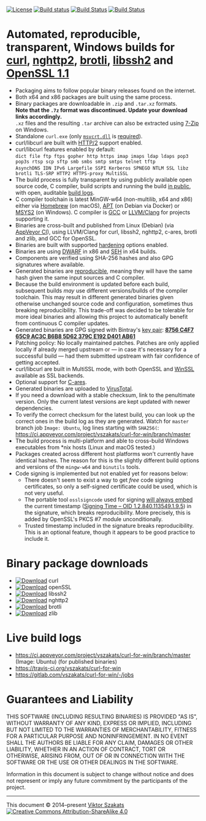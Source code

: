 [![License](https://img.shields.io/badge/license-MIT-blue.svg)](LICENSE.txt)
[![Build status](https://ci.appveyor.com/api/projects/status/87v0116m4re6j8di/branch/master?svg=true)](https://ci.appveyor.com/project/vszakats/curl-for-win/branch/master)
[![Build Status](https://api.travis-ci.org/vszakats/curl-for-win.svg?branch=master)](https://travis-ci.org/vszakats/curl-for-win)
[![Build Status](https://gitlab.com/vszakats/curl-for-win/badges/master/pipeline.svg)](https://gitlab.com/vszakats/curl-for-win/pipelines)

# Automated, reproducible, transparent, Windows builds for [curl](https://curl.haxx.se/), [nghttp2](https://nghttp2.org/), [brotli](https://github.com/google/brotli), [libssh2](https://libssh2.org/) and [OpenSSL 1.1](https://www.openssl.org/)

  - Packaging aims to follow popular binary releases found on the internet.
  - Both x64 and x86 packages are built using the same process.
  - Binary packages are downloadable in `.zip` and `.tar.xz` formats.<br>
    **Note that the `.7z` format was discontinued. Update your download links
    accordingly.**<br>
    `.xz` files and the resulting `.tar` archive can also be extracted using
    [7-Zip](https://www.7-zip.org/) on Windows.
  - Standalone `curl.exe` (only [`msvcrt.dll`](https://en.wikipedia.org/wiki/Microsoft_Windows_library_files#MSVCRT.DLL.2C_MSVCPP.DLL_and_CRTDLL.DLL) is [required](https://blogs.msdn.microsoft.com/oldnewthing/20140411-00/?p=1273)).
  - curl/libcurl are built with [HTTP/2](https://en.wikipedia.org/wiki/HTTP/2)
    support enabled.
  - curl/libcurl features enabled by default:
    <br>`dict file ftp ftps gopher http https imap imaps ldap ldaps pop3 pop3s rtsp scp sftp smb smbs smtp smtps telnet tftp`
    <br>`AsynchDNS IDN IPv6 Largefile SSPI Kerberos SPNEGO NTLM SSL libz brotli TLS-SRP HTTP2 HTTPS-proxy MultiSSL`
  - The build process is fully transparent by using publicly available
    open source code, C compiler, build scripts and running the build
    [in public](https://ci.appveyor.com/project/vszakats/curl-for-win/branch/master),
    with open, auditable [build logs](#live-build-logs).
  - C compiler toolchain is latest MinGW-w64 (non-multilib, x64 and x86)
    either via [Homebrew](https://brew.sh/) (on macOS),
    [APT](https://en.wikipedia.org/wiki/APT_(Debian)) (on Debian via Docker)
    or [MSYS2](https://www.msys2.org/) (on Windows).
    C compiler is [GCC](https://gcc.gnu.org/) or
    [LLVM/Clang](https://clang.llvm.org/) for projects supporting it.
  - Binaries are cross-built and published from Linux (Debian)
    (via [AppVeyor CI](https://www.appveyor.com/)), using LLVM/Clang for curl,
    libssh2, nghttp2, c-ares, brotli and zlib, and GCC for OpenSSL.
  - Binaries are built with supported
    [hardening](https://en.wikipedia.org/wiki/Hardening_%28computing%29)
    options enabled.
  - Binaries are using [DWARF](https://en.wikipedia.org/wiki/DWARF) in x86 and
    [SEH](https://en.wikipedia.org/wiki/Microsoft-specific_exception_handling_mechanisms#SEH)
    in x64 builds.
  - Components are verified using SHA-256 hashes and also GPG signatures where
    available.
  - Generated binaries are [reproducible](https://reproducible-builds.org/),
    meaning they will have the same hash given the same input sources and C
    compiler.
  - Because the build environment is updated before each build, subsequent
    builds _may_ use different versions/builds of the compiler toolchain.
    This may result in different generated binaries given otherwise unchanged
    source code and configuration, sometimes thus breaking reproducibility.
    This trade-off was decided to be tolerable for more ideal binaries and
    allowing this project to automatically benefit from continuous C compiler
    updates.
  - Generated binaries are GPG signed with Bintray's [key pair](https://bintray.com/docs/usermanual/uploads/uploads_managinguploadedcontent.html#_signing_with_the_bintray_key):
    **[8756 C4F7 65C9 AC3C B6B8  5D62 379C E192 D401 AB61](https://pgp.mit.edu/pks/lookup?op=vindex&fingerprint=on&search=0x8756C4F765C9AC3CB6B85D62379CE192D401AB61)**
  - Patching policy: No locally maintained patches. Patches are only
    applied locally if already merged upstream or &mdash; in case it's
    necessary for a successful build &mdash; had them submitted upstream
    with fair confidence of getting accepted.
  - curl/libcurl are built in MultiSSL mode, with both OpenSSL and
    [WinSSL](https://en.wikipedia.org/wiki/Cryptographic_Service_Provider)
    available as SSL backends.
  - Optional support for
    [C-ares](https://c-ares.haxx.se/).
  - Generated binaries are uploaded to [VirusTotal](https://www.virustotal.com/).
  - If you need a download with a stable checksum, link to the penultimate
    version. Only the current latest versions are kept updated with newer
    dependencies.
  - To verify the correct checksum for the latest build, you can look up the
    correct ones in the build log as they are generated. Watch for `master`
    branch job `Image: Ubuntu`, log lines starting with `SHA256(`:
      <https://ci.appveyor.com/project/vszakats/curl-for-win/branch/master>
  - The build process is multi-platform and able to cross-build Windows
    executables from \*nix hosts (Linux and macOS tested.)
  - Packages created across different host platforms won't currently have
    identical hashes. The reason for this is the slightly different build
    options and versions of the `mingw-w64` and `binutils` tools.
  - Code signing is implemented but not enabled yet for reasons below:
    - There doesn't seem to exist a way to get _free_ code signing
      certificates, so only a self-signed certificate could be used, which is
      not very useful.
    - The portable tool `osslsigncode` used for signing
      [will always embed](https://sourceforge.net/p/osslsigncode/bugs/8/) the
      current timestamp
      ([Signing Time &ndash; OID 1.2.840.113549.1.9.5](https://oidref.com/1.2.840.113549.1.9.25))
      in the signature, which breaks reproducibility. More precisely, this is
      added by OpenSSL's PKCS #7 module unconditionally.
    - Trusted timestamp included in the signature breaks reproducibility. This
      is an optional feature, though it appears to be good practice to include
      it.

# Binary package downloads

  * [![Download](https://api.bintray.com/packages/vszakats/generic/curl/images/download.svg)](https://bintray.com/vszakats/generic/curl/_latestVersion) curl
  * [![Download](https://api.bintray.com/packages/vszakats/generic/openssl/images/download.svg)](https://bintray.com/vszakats/generic/openssl/_latestVersion) openSSL
  * [![Download](https://api.bintray.com/packages/vszakats/generic/libssh2/images/download.svg)](https://bintray.com/vszakats/generic/libssh2/_latestVersion) libssh2
  * [![Download](https://api.bintray.com/packages/vszakats/generic/nghttp2/images/download.svg)](https://bintray.com/vszakats/generic/nghttp2/_latestVersion) nghttp2
  * [![Download](https://api.bintray.com/packages/vszakats/generic/brotli/images/download.svg)](https://bintray.com/vszakats/generic/brotli/_latestVersion) brotli
  * [![Download](https://api.bintray.com/packages/vszakats/generic/zlib/images/download.svg)](https://bintray.com/vszakats/generic/zlib/_latestVersion) zlib

# Live build logs

  * <https://ci.appveyor.com/project/vszakats/curl-for-win/branch/master>
    (Image: Ubuntu) (for published binaries)
  * <https://travis-ci.org/vszakats/curl-for-win>
  * <https://gitlab.com/vszakats/curl-for-win/-/jobs>

# Guarantees and Liability

  THIS SOFTWARE (INCLUDING RESULTING BINARIES) IS PROVIDED "AS IS", WITHOUT
  WARRANTY OF ANY KIND, EXPRESS OR IMPLIED, INCLUDING BUT NOT LIMITED TO THE
  WARRANTIES OF MERCHANTABILITY, FITNESS FOR A PARTICULAR PURPOSE AND
  NONINFRINGEMENT. IN NO EVENT SHALL THE AUTHORS BE LIABLE FOR ANY CLAIM,
  DAMAGES OR OTHER LIABILITY, WHETHER IN AN ACTION OF CONTRACT, TORT OR
  OTHERWISE, ARISING FROM, OUT OF OR IN CONNECTION WITH THE SOFTWARE OR THE
  USE OR OTHER DEALINGS IN THE SOFTWARE.

  Information in this document is subject to change without notice and does
  not represent or imply any future commitment by the participants of the
  project.

---
This document &copy;&nbsp;2014&ndash;present [Viktor Szakats](https://vszakats.net/)<br>
[![Creative Commons Attribution-ShareAlike 4.0](https://mirrors.creativecommons.org/presskit/buttons/80x15/svg/by-sa.svg)](https://creativecommons.org/licenses/by-sa/4.0/)
